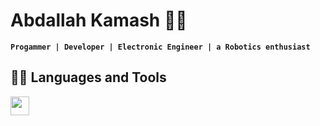# Abdallah Kamash 🤖✨

**`Progammer | Developer | Electronic Engineer | a Robotics enthusiast`**


## 🧑‍💻 Languages and Tools

<img align="left" width="30px" src="https://cdn.jsdelivr.net/gh/devicons/devicon/icons/androidstudio/androidstudio-original.svg" />
